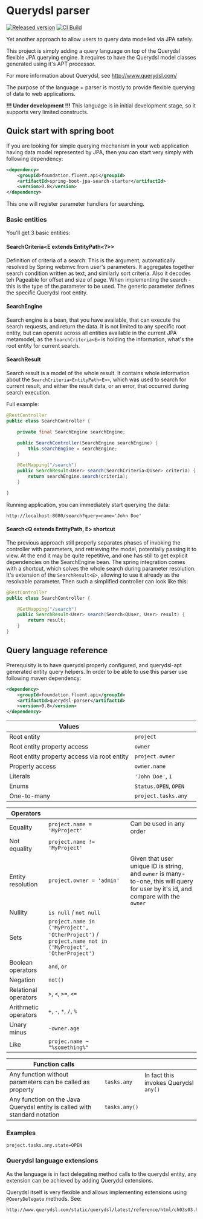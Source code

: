 # Querydsl parser
[![Released version](https://img.shields.io/maven-central/v/foundation.fluent.api/querydsl-parser.svg)](https://search.maven.org/#search%7Cga%7C1%7Cquerydsl-parser)
[![CI Build](https://travis-ci.com/c0stra/querydsl-parser.svg)](https://travis-ci.com/github/c0stra/querydsl-parser)

Yet another approach to allow users to query data modelled via JPA safely.

This project is simply adding a query language on top of the Querydsl flexible JPA querying engine.
It requires to have the Querydsl model classes generated using it's APT processor.

For more information about Querydsl, see http://www.querydsl.com/

The purpose of the language + parser is mostly to provide flexible querying of data to web applications.

__!!! Under development !!!__ This language is in initial development stage, so it supports very limited constructs.

## Quick start with spring boot
If you are looking for simple querying mechanism in your web application having data model represented by JPA, then
you can start very simply with following dependency:

```xml
<dependency>
    <groupId>foundation.fluent.api</groupId>
    <artifactId>spring-boot-jpa-search-starter</artifactId>
    <version>0.8</version>
</dependency>
```

This one will register parameter handlers for searching.

### Basic entities
You'll get 3 basic entities:

#### SearchCriteria<E extends EntityPath<?>>
Definition of criteria of a search. This is the argument, automatically resolved by Spring webmvc from user's parameters.
It aggregates together search condition written as text, and similarly sort criteria. Also it decodes teh Pageable for
offset and size of page.
When implementing the search - this is the type of the parameter to be used.
The generic parameter defines the specific Querydsl root entity.

#### SearchEngine
Search engine is a bean, that you have available, that can execute the search requests, and return the data.
It is not limited to any specific root entity, but can operate across all entities available in the current JPA
metamodel, as the `SearchCriteria<E>` is holding the information, what's the root entity for current search.

#### SearchResult<E>
Search result is a model of the whole result. It contains whole information about the `SearchCriteria<EntityPath<E>>`,
which was used to search for current result, and either the result data, or an error, that occurred during search execution.

Full example:
```java
@RestController
public class SearchController {

    private final SearchEngine searchEngine;

    public SearchController(SearchEngine searchEngine) {
        this.searchEngine = searchEngine;
    }

    @GetMapping("/search")
    public SearchResult<User> search(SearchCriteria<QUser> criteria) {
        return searchEngine.search(criteria);
    }

}
```

Running application, you can immediately start querying the data:

```
http://localhost:8080/search?query=name='John Doe'
```

#### Search<Q extends EntityPath<E>, E> shortcut
The previous approach still properly separates phases of invoking the controller with parameters, and retrieving the
model, potentially passing it to view.
At the end it may be quite repetitive, and one has still to get explicit dependencies on the SearchEngine bean.
The spring integration comes with a shortcut, which solves the whole search during parameter resolution.
It's extension of the `SearchResult<E>`, allowing to use it already as the resolvable parameter. Then such a simplified
controller can look like this:

```java
@RestController
public class SearchController {

    @GetMapping("/search")
    public SearchResult<User> search(Search<QUser, User> result) {
        return result;
    }
}
```

###
## Query language reference
Prerequisity is to have querydsl properly configured, and querydsl-apt generated entity query helpers.
In order to be able to use this parser use following maven dependency:

```xml
<dependency>
    <groupId>foundation.fluent.api</groupId>
    <artifactId>querydsl-parser</artifactId>
    <version>0.8</version>
</dependency>
```

|Values|   |   |
|---|---|---|
|Root entity| `project` |   |
|Root entity property access | `owner` |  |
|Root entity property access via root entity | `project.owner` | |
|Property access | `owner.name` | |
|Literals | `'John Doe'`, `1` | |
|Enums |`Status.OPEN`, `OPEN` | |
|One-to-many | `project.tasks.any` | |

|Operators|   |                                                                                                                                    |
|---|---|------------------------------------------------------------------------------------------------------------------------------------|
|Equality| `project.name = 'MyProject'` | Can be used in any order                                                                                                           |
|Not equality | `project.name != 'MyProject'` |                                                                                                                                    |
|Entity resolution | `project.owner = 'admin'` | Given that user unique ID is string, and `owner` is many-to-one, this will query for user by it's id, and compare with the `owner` |
|Nullity | `is null` /  `not null` |                                                                                                                                    |
|Sets | `project.name in ('MyProject', 'OtherProject')` / `project.name not in ('MyProject', 'OtherProject')` |                                                                                                                                    |
|Boolean operators | `and`, `or` |                                                                                                                                    |
|Negation | `not()` |                                                                                                                                    |
|Relational operators | `>`, `<`, `>=`, `<=` |                                                                                                                                    |
|Arithmetic operators | `+`, `-`, `*`, `/`, `%` |                                                                                                                                    |
|Unary minus | `-owner.age` |                                                                                                                                    |
|Like | `projec.name ~ "%something%"` |                                                                                                                                    |

|Function calls | | |
|---|---|---|
|Any function without parameters can be called as property | `tasks.any` | In fact this invokes Querydsl `any()` |
|Any function on the Java Querydsl entity is called with standard notation| `tasks.any()` | |

### Examples

```
project.tasks.any.state=OPEN
```


### Querydsl language extensions
As the language is in fact delegating method calls to the querydsl entity, any extension can be achieved by
adding Querydsl extensions.

Querydsl itself is very flexible and allows implementing extensions using `@QueryDelegate` methods.
See:
```
http://www.querydsl.com/static/querydsl/latest/reference/html/ch03s03.html#d0e2474
```
